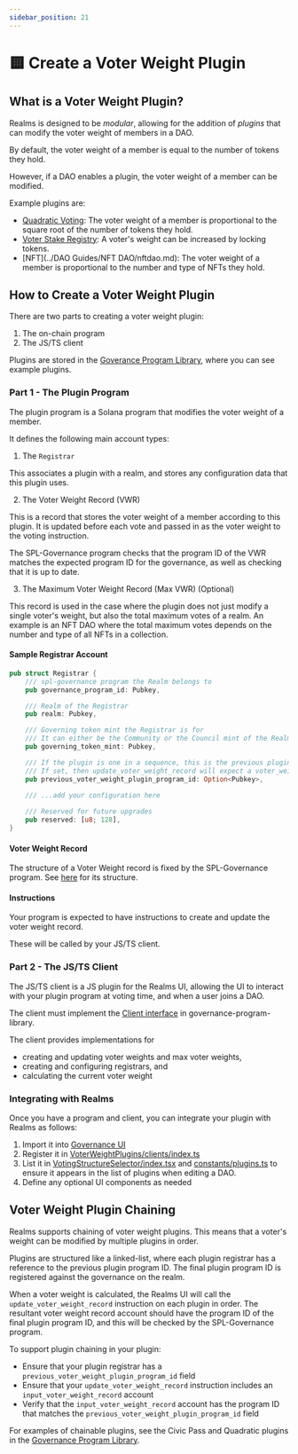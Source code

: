 ```yaml
---
sidebar_position: 21
---
```


# 🟨 Create a Voter Weight Plugin

## What is a Voter Weight Plugin?

Realms is designed to be _modular_, allowing for the addition of _plugins_
that can modify the voter weight of members in a DAO.

By default, the voter weight of a member is equal to the number of tokens they hold.

However, if a DAO enables a plugin, the voter weight of a member can be modified.

Example plugins are:
- [Quadratic Voting](qv.md): The voter weight of a member is proportional to the square root of the number of tokens they hold.
- [Voter Stake Registry](VSR/vsrsetup.md): A voter's weight can be increased by locking tokens.
- [NFT](../DAO Guides/NFT DAO/nftdao.md): The voter weight of a member is proportional to the number and type of NFTs they hold.

## How to Create a Voter Weight Plugin

There are two parts to creating a voter weight plugin:

1. The on-chain program
2. The JS/TS client

Plugins are stored in the [Goverance Program Library](https://github.com/solana-labs/governance-program-library), where you can see example plugins.

### Part 1 - The Plugin Program

The plugin program is a Solana program that modifies the voter weight of a member.

It defines the following main account types:

1. The `Registrar`

This associates a plugin with a realm, and stores any configuration data that this plugin uses.

2. The Voter Weight Record (VWR)

This is a record that stores the voter weight of a member according to this plugin.
It is updated before each vote and passed in as the voter weight to the voting instruction.

The SPL-Governance program checks that the program ID of the VWR matches the expected program ID for
the governance, as well as checking that it is up to date.

3. The Maximum Voter Weight Record (Max VWR) (Optional)

This record is used in the case where the plugin does not just modify a single voter's weight,
but also the total maximum votes of a realm. An example is an NFT DAO where the total maximum votes
depends on the number and type of all NFTs in a collection.

#### Sample Registrar Account

```rust
pub struct Registrar {
    /// spl-governance program the Realm belongs to
    pub governance_program_id: Pubkey,

    /// Realm of the Registrar
    pub realm: Pubkey,

    /// Governing token mint the Registrar is for
    /// It can either be the Community or the Council mint of the Realm
    pub governing_token_mint: Pubkey,

    /// If the plugin is one in a sequence, this is the previous plugin program ID
    /// If set, then update_voter_weight_record will expect a voter_weight_record owned by this program
    pub previous_voter_weight_plugin_program_id: Option<Pubkey>,
    
    /// ...add your configuration here

    /// Reserved for future upgrades
    pub reserved: [u8; 128],
}
```

#### Voter Weight Record

The structure of a Voter Weight record is fixed by the SPL-Governance program. 
See [here](https://github.com/solana-labs/solana-program-library/blob/master/governance/addin-api/src/voter_weight.rs) for its structure.

#### Instructions

Your program is expected to have instructions to create and update the voter weight record.

These will be called by your JS/TS client.

### Part 2 - The JS/TS Client

The JS/TS client is a JS plugin for the Realms UI, allowing the UI to interact with your plugin program
at voting time, and when a user joins a DAO.

The client must implement the [Client interface](https://github.com/solana-labs/governance-program-library/blob/master/src/common/Client.ts) in governance-program-library.

The client provides implementations for
- creating and updating voter weights and max voter weights,
- creating and configuring registrars, and
- calculating the current voter weight

### Integrating with Realms

Once you have a program and client, you can integrate your plugin with Realms as follows:

1. Import it into [Governance UI](https://github.com/solana-labs/governance-ui)
2. Register it in [VoterWeightPlugins/clients/index.ts](https://github.com/solana-labs/governance-ui/blob/master/VoterWeightPlugins/clients/index.ts)
3. List it in [VotingStructureSelector/index.tsx](https://github.com/solana-labs/governance-ui/blob/master/hub/components/EditRealmConfig/VotingStructureSelector/index.tsx) and [constants/plugins.ts](https://github.com/solana-labs/governance-ui/blob/master/constants/plugins.ts) to ensure it appears in the list of plugins when editing a DAO.
4. Define any optional UI components as needed

## Voter Weight Plugin Chaining

Realms supports chaining of voter weight plugins. This means that a voter's weight can be modified by multiple plugins
in order.

Plugins are structured like a linked-list, where each plugin registrar has a reference to the previous plugin program ID.
The final plugin program ID is registered against the governance on the realm.

When a voter weight is calculated, the Realms UI will call the `update_voter_weight_record` instruction on each plugin in order.
The resultant voter weight record account should have the program ID of the final plugin program ID, and this will be checked
by the SPL-Governance program.

To support plugin chaining in your plugin:
- Ensure that your plugin registrar has a `previous_voter_weight_plugin_program_id` field
- Ensure that your `update_voter_weight_record` instruction includes an `input_voter_weight_record` account
- Verify that the `input_voter_weight_record` account has the program ID that matches the `previous_voter_weight_plugin_program_id` field

For examples of chainable plugins, see the Civic Pass and Quadratic plugins
in the [Governance Program Library](https://github.com/solana-labs/governance-program-library).